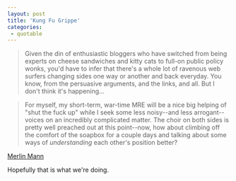```yaml
---
layout: post
title: 'Kung Fu Grippe'
categories:
 - quotable
---
```




<blockquote>Given the din of enthusiastic bloggers who have switched from being experts on cheese sandwiches and kitty cats to full-on public policy wonks, you'd have to infer that there's a whole lot of ravenous web surfers changing sides one way or another and back everyday. You know, from the persuasive arguments, and the links, and all. But I don't think it's happening...</blockquote><blockquote>For myself, my short-term, war-time MRE will be a nice big helping of "shut the fuck up" while I seek some less noisy--and less arrogant--voices on an incredibly complicated matter. The choir on both sides is pretty well preached out at this point--now, how about climbing off the comfort of the soapbox for a couple days and talking about some ways of <em>understanding</em> each other's position better?</blockquote><a href="http://www.kungfugrippe.com/previously/002231.php">Merlin Mann</a>



Hopefully that is what we're doing.